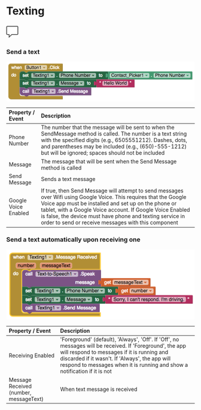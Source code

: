 # Texting

### ![](../../../../.gitbook/assets/texting-icon.png)

### Send a text

![](../../../../.gitbook/assets/texting-blocks-1.png)

| Property / Event | Description |
| :--- | :--- |
| Phone Number | The number that the message will be sent to when the SendMessage method is called. The number is a text string with the specified digits \(e.g., 6505551212\). Dashes, dots, and parentheses may be included \(e.g., \(650\)-555-1212\) but will be ignored; spaces should not be included |
| Message | The message that will be sent when the Send Message method is called |
| Send Message | Sends a text message |
| Google Voice Enabled | If true, then Send Message will attempt to send messages over Wifi using Google Voice. This requires that the Google Voice app must be installed and set up on the phone or tablet, with a Google Voice account. If Google Voice Enabled is false, the device must have phone and texting service in order to send or receive messages with this component |

### Send a text automatically upon receiving one

![](../../../../.gitbook/assets/texting-blocks-2.png)

| Property / Event | Description |
| :--- | :--- |
| Receiving Enabled | 'Foreground' \(default\), 'Always', 'Off'. If 'Off', no messages will be received. If 'Foreground', the app will respond to messages if it is running and discarded if it wasn't. If 'Always', the app will respond to messages when it is running and show a notification if it is not |
| Message Received \(number, messageText\) | When text message is received |

